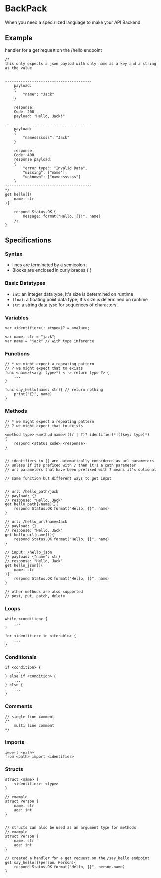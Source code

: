 # BackPack
When you need a specialized language to make your API Backend

## Example
handler for a get request on the /hello endpoint
```
/*
this only expects a json paylod with only name as a key and a string as the value
   
   
---------------------------------------
    payload:
    { 
        "name": "Jack"
    }
    
    response:
    Code: 200
    payload: "Hello, Jack!"
    
---------------------------------------
    payload:
    { 
        "namesssssss": "Jack"
    }
    
    response:
    Code: 400
    response payload: 
    {
        "error type": "Invalid Data",
        "missing": ["name"],
        "unknown": ["namesssssss"]
    }
---------------------------------------
*/
get hello[](
    name: str
){
    
    respond Status.OK { 
        message: format("Hello, {}!", name) 
    };
} 
```

## Specifications
### Syntax
- lines are terminated by a semicolon ;
- Blocks are enclosed in curly braces { }

### Basic Datatypes
- `int`: an integer data type, It's size is determined on runtime
- `float`: a floating point data type, It's size is determined on runtime
- `str`: a string data type for sequences of characters.

### Variables
```
var <identifier>(: <type>)? = <value>;

var name: str = "jack";
var name = "jack" // with type inference
```

### Functions
```
// * we might expect a repeating pattern
// ? we might expect that to exists
func <name>(<arg: type>*) < -> return type ?> {
    ...
}

func say_hello(name: str){ // return nothing
    print("{}", name)
}
```

### Methods
```
// * we might expect a repeating pattern
// ? we might expect that to exists

<method type> <method name>[((/ | ?)? identifier)*]((key: type)*)
{
    respond <status code> <response>
}


// identifiers in [] are automatically considered as url parameters
// unless if its prefixed with / then it's a path parameter
// url parameters that have been prefixed with ? means it's optional

// same function but different ways to get input


// url: /hello_path/jack
// payload: {}
// response: "Hello, Jack"
get hello_path[/name](){
    respond Status.OK format("Hello, {}", name)
}

// url: /hello_url?name=Jack
// payload: {}
// response: "Hello, Jack"
get hello_url[name](){
    respond Status.OK format("Hello, {}", name)
}

// input: /hello_json
// payload: {"name": str}
// response: "Hello, Jack"
get hello_json[](
    name: str
){
    respond Status.OK format("Hello, {}", name)
}

// other methods are also supported
// post, put, patch, delete
```

### Loops
```
while <condition> {
    ...
}

for <identifier> in <iterable> {
    ...
}
```

### Conditionals
```
if <condition> {
    ...
} else if <condition> {
    ...
} else {
    ...
}
```

### Comments
```
// single line comment
/* 
    multi line comment
*/
```

### Imports
```
import <path>
from <path> import <identifier>
```

### Structs
```
struct <name> {
    <identifier>: <type>
}

// example
struct Person {
    name: str
    age: int
}


// structs can also be used as an argument type for methods
// example
struct Person {
    name: str
    age: int
}

// created a handler for a get request on the /say_hello endpoint
get say_hello[](person: Person){
    respond Status.OK format("Hello, {}", person.name)
}
```